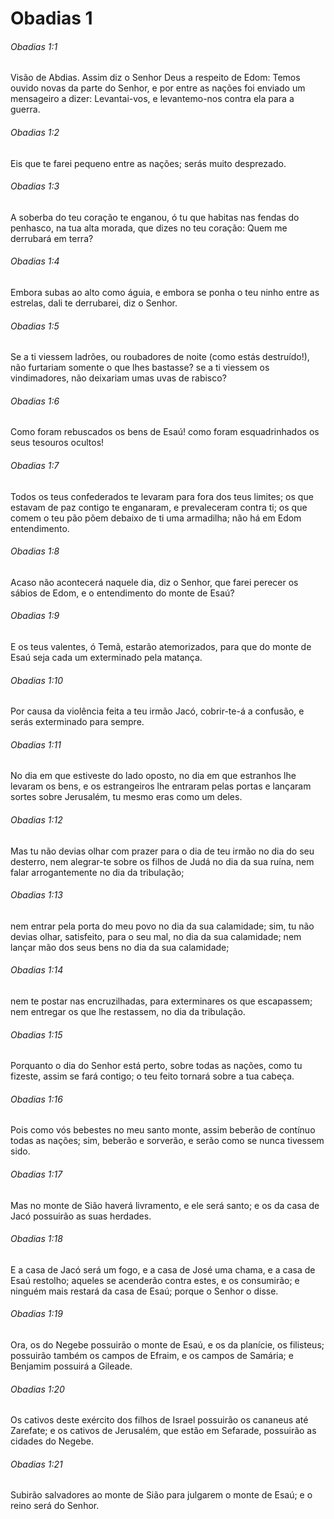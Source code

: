 # Obadias 1

###### Obadias 1:1

Visão de Abdias. Assim diz o Senhor Deus a respeito de Edom: Temos ouvido novas da parte do Senhor, e por entre as nações foi enviado um mensageiro a dizer: Levantai-vos, e levantemo-nos contra ela para a guerra.

###### Obadias 1:2

Eis que te farei pequeno entre as nações; serás muito desprezado.

###### Obadias 1:3

A soberba do teu coração te enganou, ó tu que habitas nas fendas do penhasco, na tua alta morada, que dizes no teu coração: Quem me derrubará em terra?

###### Obadias 1:4

Embora subas ao alto como águia, e embora se ponha o teu ninho entre as estrelas, dali te derrubarei, diz o Senhor.

###### Obadias 1:5

Se a ti viessem ladrões, ou roubadores de noite (como estás destruído!), não furtariam somente o que lhes bastasse? se a ti viessem os vindimadores, não deixariam umas uvas de rabisco?

###### Obadias 1:6

Como foram rebuscados os bens de Esaú! como foram esquadrinhados os seus tesouros ocultos!

###### Obadias 1:7

Todos os teus confederados te levaram para fora dos teus limites; os que estavam de paz contigo te enganaram, e prevaleceram contra ti; os que comem o teu pão põem debaixo de ti uma armadilha; não há em Edom entendimento.

###### Obadias 1:8

Acaso não acontecerá naquele dia, diz o Senhor, que farei perecer os sábios de Edom, e o entendimento do monte de Esaú?

###### Obadias 1:9

E os teus valentes, ó Temã, estarão atemorizados, para que do monte de Esaú seja cada um exterminado pela matança.

###### Obadias 1:10

Por causa da violência feita a teu irmão Jacó, cobrir-te-á a confusão, e serás exterminado para sempre.

###### Obadias 1:11

No dia em que estiveste do lado oposto, no dia em que estranhos lhe levaram os bens, e os estrangeiros lhe entraram pelas portas e lançaram sortes sobre Jerusalém, tu mesmo eras como um deles.

###### Obadias 1:12

Mas tu não devias olhar com prazer para o dia de teu irmão no dia do seu desterro, nem alegrar-te sobre os filhos de Judá no dia da sua ruína, nem falar arrogantemente no dia da tribulação;

###### Obadias 1:13

nem entrar pela porta do meu povo no dia da sua calamidade; sim, tu não devias olhar, satisfeito, para o seu mal, no dia da sua calamidade; nem lançar mão dos seus bens no dia da sua calamidade;

###### Obadias 1:14

nem te postar nas encruzilhadas, para exterminares os que escapassem; nem entregar os que lhe restassem, no dia da tribulação.

###### Obadias 1:15

Porquanto o dia do Senhor está perto, sobre todas as nações, como tu fizeste, assim se fará contigo; o teu feito tornará sobre a tua cabeça.

###### Obadias 1:16

Pois como vós bebestes no meu santo monte, assim beberão de contínuo todas as nações; sim, beberão e sorverão, e serão como se nunca tivessem sido.

###### Obadias 1:17

Mas no monte de Sião haverá livramento, e ele será santo; e os da casa de Jacó possuirão as suas herdades.

###### Obadias 1:18

E a casa de Jacó será um fogo, e a casa de José uma chama, e a casa de Esaú restolho; aqueles se acenderão contra estes, e os consumirão; e ninguém mais restará da casa de Esaú; porque o Senhor o disse.

###### Obadias 1:19

Ora, os do Negebe possuirão o monte de Esaú, e os da planície, os filisteus; possuirão também os campos de Efraim, e os campos de Samária; e Benjamim possuirá a Gileade.

###### Obadias 1:20

Os cativos deste exército dos filhos de Israel possuirão os cananeus até Zarefate; e os cativos de Jerusalém, que estão em Sefarade, possuirão as cidades do Negebe.

###### Obadias 1:21

Subirão salvadores ao monte de Sião para julgarem o monte de Esaú; e o reino será do Senhor.

